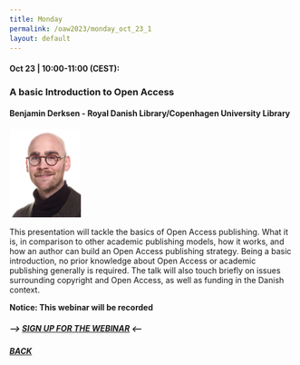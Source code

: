 ```yaml
---
title: Monday
permalink: /oaw2023/monday_oct_23_1
layout: default
---
```


#### Oct 23 | 10:00-11:00 (CEST):

### A basic Introduction to Open Access

#### Benjamin Derksen - Royal Danish Library/Copenhagen University Library

<img src="/images/bder kopier.jpg" alt="Benjamin Derksen" style="height: 25%; width:25%;"/>

<p>This presentation will tackle the basics of Open Access publishing. What it is, in comparison to other academic publishing models, how it works, and how an author can build an Open Access publishing strategy. Being a basic introduction, no prior knowledge about Open Access or academic publishing generally is required. The talk will also touch briefly on issues surrounding copyright and Open Access, as well as funding in the Danish context.</p>

**Notice: This webinar will be recorded**

##### --> [SIGN UP FOR THE WEBINAR](https://docs.google.com/forms/d/e/1FAIpQLSd1RALcLRO2hHmQ2f1gL9SifTxv5BNK5D7E5na5nu3UyA8Xlg/viewform?usp=sf_link) <--

##### [BACK](https://openaccess.dk/oaw2023#programme-of-the-danish-open-access-week-2023)

